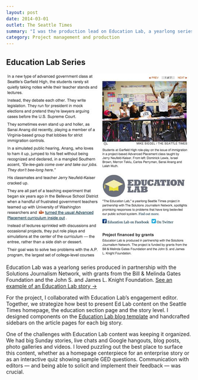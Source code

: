 ```yaml
---
layout: post
date: 2014-03-01
outlet: The Seattle Times
summary: "I was the production lead on Education Lab, a yearlong series produced in partnership with the Solutions Journalism Network, with grants from the Bill & Melinda Gates Foundation and the John S. and James L. Knight Foundation."
category: Project management and production
---
```


##  Education Lab Series

<img src="/assets/img/20140301-edlab.jpg" alt="A screenshot of a story and sidebar with photos and links"/>


Education Lab was a yearlong series produced in partnership with the Solutions Journalism Network, with grants from the Bill & Melinda Gates Foundation and the John S. and James L. Knight Foundation. [See an example of an Education Lab story →](http://seattletimes.com/html/education/2023026649_edlabadvancedplacementxml.html)

For the project, I collaborated with Education Lab’s engagement editor. Together, we strategize how best to present Ed Lab content on the Seattle Times homepage, the education section page and the story level. I designed components on the [Education Lab blog template](http://blogs.seattletimes.com/educationlab/?from=stnv2) and handcrafted sidebars on the article pages for each big story.

One of the challenges with Education Lab content was keeping it organized. We had big Sunday stories, live chats and Google hangouts, blog posts, photo galleries and videos. I loved puzzling out the best place to surface this content, whether as a homepage centerpiece for an enterprise story or as an interactive quiz showing sample GED questions. Communication with editors — and being able to solicit and implement their feedback — was crucial.
